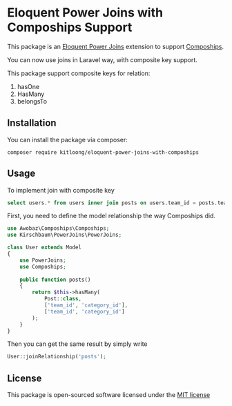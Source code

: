 # Eloquent Power Joins with Compoships Support

This package is an [Eloquent Power Joins](https://github.com/kirschbaum-development/eloquent-power-joins) extension to support [Compoships](https://github.com/topclaudy/compoships).

You can now use joins in Laravel way, with composite key support.

This package support composite keys for relation:

1. hasOne
2. HasMany
3. belongsTo

## Installation

You can install the package via composer:

```
composer require kitloong/eloquent-power-joins-with-compoships
```

## Usage

To implement join with composite key

```sql
select users.* from users inner join posts on users.team_id = posts.team_id and users.category_id = posts.category_id;
```

First, you need to define the model relationship the way Compoships did.

```php
use Awobaz\Compoships\Compoships;
use Kirschbaum\PowerJoins\PowerJoins;

class User extends Model
{
    use PowerJoins;
    use Compoships;
    
    public function posts()
    {
        return $this->hasMany(
            Post::class, 
            ['team_id', 'category_id'], 
            ['team_id', 'category_id']
        );
    }
}
```

Then you can get the same result by simply write

```php
User::joinRelationship('posts');
```

## License

This package is open-sourced software licensed under the [MIT license](LICENSE)
